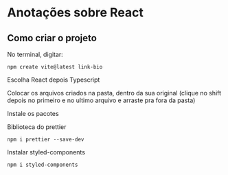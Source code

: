 # Anotações sobre React

## Como criar o projeto

No terminal, digitar:

```
npm create vite@latest link-bio
```

Escolha React depois Typescript

Colocar os arquivos criados na pasta, dentro da sua original (clique no shift depois no primeiro e no ultimo arquivo e arraste pra fora da pasta)

Instale os pacotes

Biblioteca do prettier

```
npm i prettier --save-dev
```

Instalar styled-components
```
npm i styled-components
```